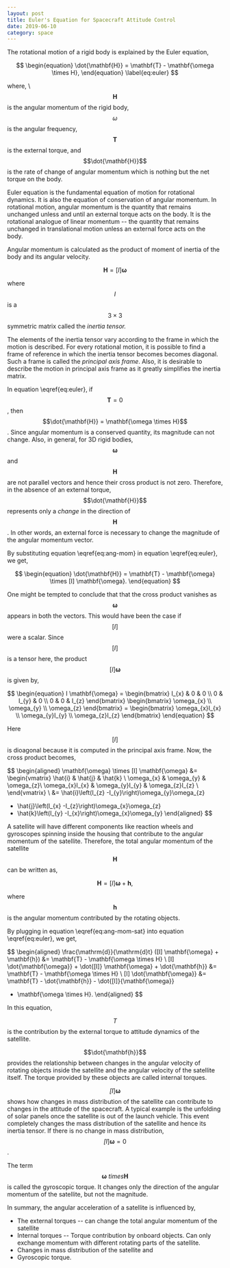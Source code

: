 ```yaml
---
layout: post
title: Euler's Equation for Spacecraft Attitude Control
date: 2019-06-10
category: space
---
```

The rotational motion of a rigid body is explained by the Euler equation,

$$
\begin{equation}
\dot{\mathbf{H}} = \mathbf{T} - \mathbf{\omega \times H},
\end{equation}
\label{eq:euler}
$$

where, \\
$$\mathbf{H}$$ is the angular momentum of the rigid body, $$\omega$$ is the
angular frequency, $$\mathbf{T}$$ is the external torque, and $$\dot{\mathbf{H}}$$
is the rate of change of angular momentum which is nothing but the net torque
on the body.

Euler equation is the fundamental equation of motion for rotational dynamics.
It is also the equation of conservation of angular momentum. In rotational
motion, angular momentum is the quantity that remains unchanged unless and until
an external torque acts on the body. It is the rotational analogue of linear
momentum -- the quantity that remains unchanged in translational motion unless
an external force acts on the body.

Angular momentum is calculated as the product of moment of inertia of the body
and its angular velocity. 

$$
\begin{equation}
\mathbf{H} = [I] \mathbf{\omega}
\end{equation}
\label{eq:ang-mom}
$$

where $$I$$ is a $$3 \times 3$$ symmetric matrix called the *inertia tensor.* 

The elements of the inertia tensor vary according to the frame in which the motion
is described. For every rotational motion, it is possible to find a frame of
reference in which the inertia tensor becomes becomes diagonal. Such a frame is
called the *principal axis frame*. Also, it is desirable to describe the motion
in principal axis frame as it greatly simplifies the inertia matrix.

In equation \eqref{eq:euler}, if $$\mathbf{T}=0$$, then 
$$\dot{\mathbf{H}} = \mathbf{\omega \times H}$$. Since angular momentum is a 
conserved quantity, its magnitude can not change. Also, in general, for 3D rigid
bodies, $$\mathbf{\omega}$$ and $$\mathbf{H}$$ are not parallel vectors and hence
their cross product is not zero. Therefore, in the absence of an external
torque, $$\dot{\mathbf{H}}$$ represents only a *change* in the direction of
$$\mathbf{H}$$. In other words, an external force is necessary to change the 
magnitude of the angular momentum vector. 

By substituting equation \eqref{eq:ang-mom} in equation \eqref{eq:euler},
we get,

$$
\begin{equation}
\dot{\mathbf{H}} = \mathbf{T} - \mathbf{\omega} \times [I] \mathbf{\omega}.
\end{equation}
$$

One might be tempted to conclude that that the cross product vanishes as 
$$\mathbf{\omega}$$ appears in both the vectors. This would have been the case
if $$[I]$$ were a scalar. Since $$[I]$$ is a tensor here, the product
$$[I] \mathbf{\omega}$$ is given by,

$$
\begin{equation}
I \mathbf{\omega} =
\begin{bmatrix}
I_{x} & 0 & 0 \\
0 & I_{y} & 0 \\
0 & 0 & I_{z}
\end{bmatrix}
\begin{bmatrix}
\omega_{x} \\
\omega_{y} \\
\omega_{z}
\end{bmatrix} =
\begin{bmatrix}
\omega_{x}I_{x} \\
\omega_{y}I_{y} \\
\omega_{z}I_{z}
\end{bmatrix}
\end{equation}
$$

Here $$[I]$$ is dioagonal because it is computed in the principal axis frame. Now,
the cross product becomes,

$$
\begin{aligned}
\mathbf{\omega} \times [I] \mathbf{\omega} &= 
\begin{vmatrix}
\hat{i} & \hat{j} & \hat{k} \\
\omega_{x} & \omega_{y} & \omega_{z}\\
\omega_{x}I_{x} & \omega_{y}I_{y} & \omega_{z}I_{z} \\
\end{vmatrix} \\
&= \hat{i}\left(I_{z} -I_{y}\right)\omega_{y}\omega_{z}
+ \hat{j}\left(I_{x} -I_{z}\right)\omega_{x}\omega_{z}
+ \hat{k}\left(I_{y} -I_{x}\right)\omega_{x}\omega_{y}
\end{aligned}
$$

A satellite will have different components like reaction wheels and gyroscopes
spinning inside the housing that contribute to the angular momentum of the
satellite. Therefore, the total angular momentum of the satellite 
$$\mathbf{H}$$ can be written as,

$$
\begin{equation}
\mathbf{H} = [I] \mathbf{\omega} + \mathbf{h},
\end{equation}
\label{eq:ang-mom-sat}
$$

where $$\mathbf{h}$$ is the angular momentum contributed by the rotating objects.

By plugging in equation \eqref{eq:ang-mom-sat} into equation \eqref{eq:euler},
we get,

$$
\begin{aligned}
\frac{\mathrm{d}}{\mathrm{d}t} ([I] \mathbf{\omega} + \mathbf{h}) &= 
\mathbf{T} - \mathbf{\omega \times H} \\
[I] \dot{\mathbf{\omega}} + \dot{[I]} \mathbf{\omega} + \dot{\mathbf{h}} &=
\mathbf{T} - \mathbf{\omega \times H} \\
[I] \dot{\mathbf{\omega}} &= \mathbf{T} - \dot{\mathbf{h}} - \dot{[I]}{\mathbf{\omega}}
- \mathbf{\omega \times H}.
\end{aligned}
$$

In this equation,

$$T$$ is the contribution by the external torque to attitude dynamics of the
satellite. 

$$\dot{\mathbf{h}}$$ provides the relationship between changes in the angular
velocity of rotating objects inside the satellite and the angular velocity
of the satellite itself. The torque provided by these objects are called
internal torques.

$$\dot[I]\mathbf{\omega}$$ shows how changes in mass distribution of the 
satellite can contribute to changes in the attitude of the spacecraft. A typical example is the 
unfolding of solar panels once the satellite is out of the launch vehicle.
This event completely changes the mass distribution of the satellite and hence
its inertia tensor. If there is no change in mass distribution, 
$$\dot[I]\mathbf{\omega} = 0$$.

The term $$\mathbf{\omega} \ times \mathbf{H}$$ is called the gyroscopic torque. 
It changes only the direction of the angular momentum of the satellite, but not 
the magnitude.

In summary, the angular acceleration of a satellite is influenced by,
* The external torques -- can change the total angular momentum of the satellite
* Internal torques -- Torque contribution by onboard objects. Can only
exchange momentum with different rotating parts of the satellite.
* Changes in mass distribution of the satellite and
* Gyroscopic torque.


